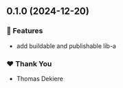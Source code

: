 ## 0.1.0 (2024-12-20)

### 🚀 Features

- add buildable and publishable lib-a

### ❤️ Thank You

- Thomas Dekiere